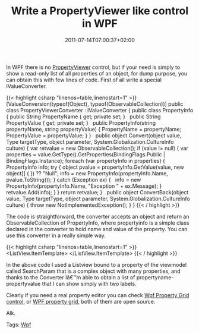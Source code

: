 ﻿---
title: "Write a PropertyViewer like control in WPF"
description: ""
date: 2011-07-14T07:00:37+02:00
draft: false
tags: [WPF]
categories: [WPF]
---
In WPF there is no [PropertyViewer](http://msdn.microsoft.com/en-us/library/microsoft.sqlserver.management.controls.propertyviewer.aspx) control, but if your need is simply to show a read-only list of all properties of an object, for dump purpose, you can obtain this with few lines of code. First of all write a special IValueConverter.

{{< highlight csharp "linenos=table,linenostart=1" >}}
[ValueConversion(typeof(Object), typeof(ObservableCollection<PropertyInfo>))]
public class PropertyViewerConverter : IValueConverter
{
public class PropertyInfo
{
public String PropertyName { get; private set; }
 
public String PropertyValue { get; private set; }
 
public PropertyInfo(string propertyName, string propertyValue)
{
PropertyName = propertyName;
PropertyValue = propertyValue;
}
}
 
public object Convert(object value, Type targetType, object parameter, System.Globalization.CultureInfo culture)
{
var retvalue = new ObservableCollection<PropertyInfo>();
if (value != null)
{
var properties = value.GetType().GetProperties(BindingFlags.Public | BindingFlags.Instance);
foreach (var propertyInfo in properties)
{ PropertyInfo info;
try
{
object pvalue = propertyInfo.GetValue(value, new object[] { }) ?? "Null";
info = new PropertyInfo(propertyInfo.Name, pvalue.ToString());
}
catch (Exception ex)
{
 
info = new PropertyInfo(propertyInfo.Name, "Exception " + ex.Message);
}
retvalue.Add(info);
}
}
return retvalue;
}
 
public object ConvertBack(object value, Type targetType, object parameter, System.Globalization.CultureInfo culture)
{
throw new NotImplementedException();
}
}
{{< / highlight >}}

The code is straightforward, the converter accepts an object and return an ObservableCollection of PropertyInfo, where propertyinfo is a simple class declared in the converter to hold name and value of the property. You can use this converter in a really simple way.

{{< highlight csharp "linenos=table,linenostart=1" >}}
<ListView ItemsSource="{Binding SearchParam, Converter={StaticResource pvc}}">
<ListView.ItemTemplate>
<DataTemplate>
<StackPanel Orientation="Horizontal" >
<Label Content="{Binding PropertyName}" Width="200"/>
<Label Content="{Binding PropertyValue}" />
</StackPanel>
</DataTemplate>
</ListView.ItemTemplate>
</ListView>
{{< / highlight >}}

In the above code I used a Listview bound to a property of the viewmodel called SearchParam that is a complex object with many properties, and thanks to the Converter Iâ€™m able to obtain a list of propertyname-propertyvalue that I can show simply with two labels.

Clearly if you need a real property editor you can check [Wpf Property Grid control](http://wpfpropertygrid.codeplex.com/), or [WPF property grid](http://wpg.codeplex.com/), both of them are open source.

Alk.

Tags: [Wpf](http://technorati.com/tag/Wpf)

